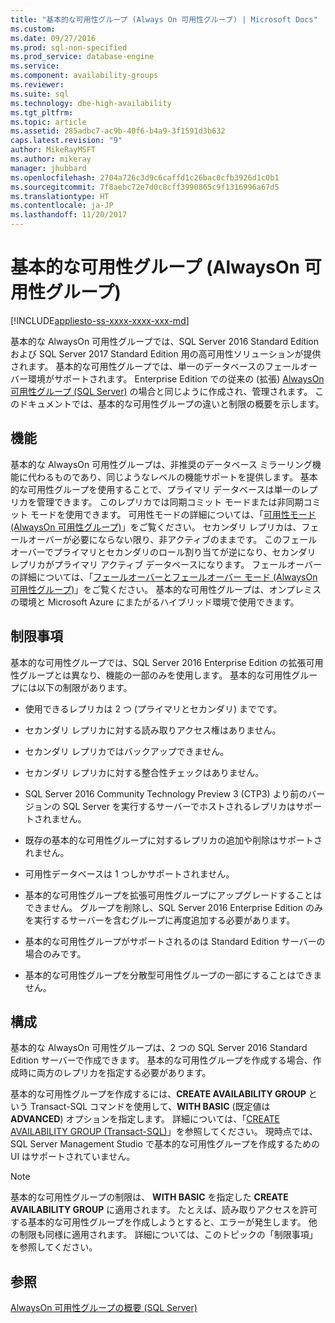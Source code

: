 ```yaml
---
title: "基本的な可用性グループ (Always On 可用性グループ) | Microsoft Docs"
ms.custom: 
ms.date: 09/27/2016
ms.prod: sql-non-specified
ms.prod_service: database-engine
ms.service: 
ms.component: availability-groups
ms.reviewer: 
ms.suite: sql
ms.technology: dbe-high-availability
ms.tgt_pltfrm: 
ms.topic: article
ms.assetid: 285adbc7-ac9b-40f6-b4a9-3f1591d3b632
caps.latest.revision: "9"
author: MikeRayMSFT
ms.author: mikeray
manager: jhubbard
ms.openlocfilehash: 2704a726c3d9c6caffd1c26bac0cfb3926d1c0b1
ms.sourcegitcommit: 7f8aebc72e7d0c8cff3990865c9f1316996a67d5
ms.translationtype: HT
ms.contentlocale: ja-JP
ms.lasthandoff: 11/20/2017
---
```

# <a name="basic-availability-groups-always-on-availability-groups"></a>基本的な可用性グループ (AlwaysOn 可用性グループ)
[!INCLUDE[appliesto-ss-xxxx-xxxx-xxx-md](../../../includes/appliesto-ss-xxxx-xxxx-xxx-md.md)]

  基本的な AlwaysOn 可用性グループでは、SQL Server 2016 Standard Edition および SQL Server 2017 Standard Edition 用の高可用性ソリューションが提供されます。 基本的な可用性グループでは、単一のデータベースのフェールオーバー環境がサポートされます。 Enterprise Edition での従来の (拡張) [AlwaysOn 可用性グループ &#40;SQL Server&#41;](../../../database-engine/availability-groups/windows/always-on-availability-groups-sql-server.md) の場合と同じように作成され、管理されます。 このドキュメントでは、基本的な可用性グループの違いと制限の概要を示します。  
  
## <a name="features"></a>機能  
 基本的な AlwaysOn 可用性グループは、非推奨のデータベース ミラーリング機能に代わるものであり、同じようなレベルの機能サポートを提供します。 基本的な可用性グループを使用することで、プライマリ データベースは単一のレプリカを管理できます。 このレプリカでは同期コミット モードまたは非同期コミット モードを使用できます。 可用性モードの詳細については、「[可用性モード (AlwaysOn 可用性グループ)](../../../database-engine/availability-groups/windows/availability-modes-always-on-availability-groups.md)」をご覧ください。 セカンダリ レプリカは、フェールオーバーが必要にならない限り、非アクティブのままです。 このフェールオーバーでプライマリとセカンダリのロール割り当てが逆になり、セカンダリ レプリカがプライマリ アクティブ データベースになります。 フェールオーバーの詳細については、「[フェールオーバーとフェールオーバー モード &#40;AlwaysOn 可用性グループ&#41;](../../../database-engine/availability-groups/windows/failover-and-failover-modes-always-on-availability-groups.md)」をご覧ください。 基本的な可用性グループは、オンプレミスの環境と Microsoft Azure にまたがるハイブリッド環境で使用できます。  
  
## <a name="limitations"></a>制限事項  
 基本的な可用性グループでは、SQL Server 2016 Enterprise Edition の拡張可用性グループとは異なり、機能の一部のみを使用します。 基本的な可用性グループには以下の制限があります。  
  
- 使用できるレプリカは 2 つ (プライマリとセカンダリ) までです。  
  
- セカンダリ レプリカに対する読み取りアクセス権はありません。  
  
- セカンダリ レプリカではバックアップできません。  

- セカンダリ レプリカに対する整合性チェックはありません。 

- SQL Server 2016 Community Technology Preview 3 (CTP3) より前のバージョンの SQL Server を実行するサーバーでホストされるレプリカはサポートされません。  
  
- 既存の基本的な可用性グループに対するレプリカの追加や削除はサポートされません。  
  
- 可用性データベースは 1 つしかサポートされません。  
  
- 基本的な可用性グループを拡張可用性グループにアップグレードすることはできません。 グループを削除し、SQL Server 2016 Enterprise Edition のみを実行するサーバーを含むグループに再度追加する必要があります。  
  
- 基本的な可用性グループがサポートされるのは Standard Edition サーバーの場合のみです。 

- 基本的な可用性グループを分散型可用性グループの一部にすることはできません。 
  
## <a name="configuration"></a>構成  
 基本的な AlwaysOn 可用性グループは、2 つの SQL Server 2016 Standard Edition サーバーで作成できます。 基本的な可用性グループを作成する場合、作成時に両方のレプリカを指定する必要があります。  
  
 基本的な可用性グループを作成するには、**CREATE AVAILABILITY GROUP** という Transact-SQL コマンドを使用して、**WITH BASIC** (既定値は **ADVANCED**) オプションを指定します。 詳細については、「[CREATE AVAILABILITY GROUP &#40;Transact-SQL&#41;](../../../t-sql/statements/create-availability-group-transact-sql.md)」を参照してください。 現時点では、SQL Server Management Studio で基本的な可用性グループを作成するための UI はサポートされていません。  
  
> [!NOTE]  
>  基本的な可用性グループの制限は、 **WITH BASIC** を指定した **CREATE AVAILABILITY GROUP** に適用されます。 たとえば、読み取りアクセスを許可する基本的な可用性グループを作成しようとすると、エラーが発生します。 他の制限も同様に適用されます。 詳細については、このトピックの「制限事項」を参照してください。  
  
## <a name="see-also"></a>参照  
 [AlwaysOn 可用性グループの概要 &#40;SQL Server&#41;](../../../database-engine/availability-groups/windows/overview-of-always-on-availability-groups-sql-server.md)  
  
  

